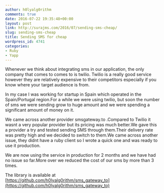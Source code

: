 ```yaml
---
author: h0lyalg0rithm
comments: true
date: 2016-07-22 19:35:48+00:00
layout: post
link: http://surajms.com/2016/07/sending-sms-cheap/
slug: sending-sms-cheap
title: Sending SMS for cheap
wordpress_id: 4741
categories:
- Ruby
- Yapp
---
```


Whenever we think about integrating sms in our application, the only company that comes to comes to is twilio. Twilio is a really good service however they are relatively expensive to their competitors especially if you know where your target audience is from.

In my case I was working for startup in Spain which operated in the Spain/Portugal region.For a while we were using twilio, but soon the number of sms we were sending grow to huge amount and we were spending a significant amount of money on it.

We came across another provider smsgateway.to .Compared to Twilio it wasnt a very popular provider but its pricing was much better.We gave this a provider a try and tested sending SMS through them.Their delivery rate was pretty high and we decided to switch to them.We came across another issue, they didnt have a ruby client so I wrote a quick one and was ready to use it production.

We are now using the service in production for 2 months and we have had no issue so far.More over we reduced the cost of our sms by more than 3 times.

The library is available at [https://github.com/h0lyalg0rithm/sms_gateway_to](https://github.com/h0lyalg0rithm/sms_gateway_to)
